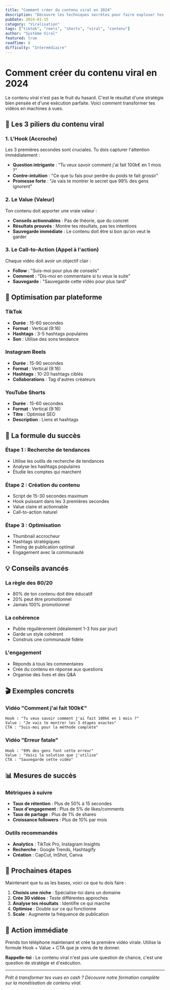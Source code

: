 ```yaml
---
title: "Comment créer du contenu viral en 2024"
description: "Découvre les techniques secrètes pour faire exploser tes vues sur TikTok, Reels et Shorts. La méthode complète pour créer du contenu qui se partage automatiquement."
pubDate: 2024-01-15
category: "Viralisation"
tags: ["tiktok", "reels", "shorts", "viral", "contenu"]
author: "Système Viral"
featured: true
readTime: 8
difficulty: "Intermédiaire"
---
```


# Comment créer du contenu viral en 2024

Le contenu viral n'est pas le fruit du hasard. C'est le résultat d'une stratégie bien pensée et d'une exécution parfaite. Voici comment transformer tes vidéos en machines à vues.

## 🎯 Les 3 piliers du contenu viral

### 1. L'Hook (Accroche)
Les 3 premières secondes sont cruciales. Tu dois capturer l'attention immédiatement :

- **Question intrigante** : "Tu veux savoir comment j'ai fait 100k€ en 1 mois ?"
- **Contre-intuition** : "Ce que tu fais pour perdre du poids te fait grossir"
- **Promesse forte** : "Je vais te montrer le secret que 99% des gens ignorent"

### 2. Le Value (Valeur)
Ton contenu doit apporter une vraie valeur :

- **Conseils actionnables** : Pas de théorie, que du concret
- **Résultats prouvés** : Montre tes résultats, pas tes intentions
- **Sauvegarde immédiate** : Le contenu doit être si bon qu'on veut le garder

### 3. Le Call-to-Action (Appel à l'action)
Chaque vidéo doit avoir un objectif clair :

- **Follow** : "Suis-moi pour plus de conseils"
- **Comment** : "Dis-moi en commentaire si tu veux la suite"
- **Sauvegarde** : "Sauvegarde cette vidéo pour plus tard"

## 📱 Optimisation par plateforme

### TikTok
- **Durée** : 15-60 secondes
- **Format** : Vertical (9:16)
- **Hashtags** : 3-5 hashtags populaires
- **Son** : Utilise des sons tendance

### Instagram Reels
- **Durée** : 15-90 secondes
- **Format** : Vertical (9:16)
- **Hashtags** : 10-20 hashtags ciblés
- **Collaborations** : Tag d'autres créateurs

### YouTube Shorts
- **Durée** : 15-60 secondes
- **Format** : Vertical (9:16)
- **Titre** : Optimisé SEO
- **Description** : Liens et hashtags

## 🚀 La formule du succès

### Étape 1 : Recherche de tendances
- Utilise les outils de recherche de tendances
- Analyse les hashtags populaires
- Étudie les comptes qui marchent

### Étape 2 : Création du contenu
- Script de 15-30 secondes maximum
- Hook puissant dans les 3 premières secondes
- Value claire et actionnable
- Call-to-action naturel

### Étape 3 : Optimisation
- Thumbnail accrocheur
- Hashtags stratégiques
- Timing de publication optimal
- Engagement avec la communauté

## 💡 Conseils avancés

### La règle des 80/20
- 80% de ton contenu doit être éducatif
- 20% peut être promotionnel
- Jamais 100% promotionnel

### La cohérence
- Publie régulièrement (idéalement 1-3 fois par jour)
- Garde un style cohérent
- Construis une communauté fidèle

### L'engagement
- Réponds à tous les commentaires
- Crée du contenu en réponse aux questions
- Organise des lives et des Q&A

## 🎬 Exemples concrets

### Vidéo "Comment j'ai fait 100k€"
```
Hook : "Tu veux savoir comment j'ai fait 100k€ en 1 mois ?"
Value : "Je vais te montrer les 3 étapes exactes"
CTA : "Suis-moi pour la méthode complète"
```

### Vidéo "Erreur fatale"
```
Hook : "99% des gens font cette erreur"
Value : "Voici la solution que j'utilise"
CTA : "Sauvegarde cette vidéo"
```

## 📊 Mesures de succès

### Métriques à suivre
- **Taux de rétention** : Plus de 50% à 15 secondes
- **Taux d'engagement** : Plus de 5% de likes/comments
- **Taux de partage** : Plus de 1% de shares
- **Croissance followers** : Plus de 10% par mois

### Outils recommandés
- **Analytics** : TikTok Pro, Instagram Insights
- **Recherche** : Google Trends, Hashtagify
- **Création** : CapCut, InShot, Canva

## 🎯 Prochaines étapes

Maintenant que tu as les bases, voici ce que tu dois faire :

1. **Choisis une niche** : Spécialise-toi dans un domaine
2. **Crée 30 vidéos** : Teste différentes approches
3. **Analyse tes résultats** : Identifie ce qui marche
4. **Optimise** : Double sur ce qui fonctionne
5. **Scale** : Augmente ta fréquence de publication

## 💪 Action immédiate

Prends ton téléphone maintenant et crée ta première vidéo virale. Utilise la formule Hook + Value + CTA que je viens de te donner.

**Rappelle-toi** : Le contenu viral n'est pas une question de chance, c'est une question de stratégie et d'exécution.

---

*Prêt à transformer tes vues en cash ? Découvre notre formation complète sur la monétisation de contenu viral.*
